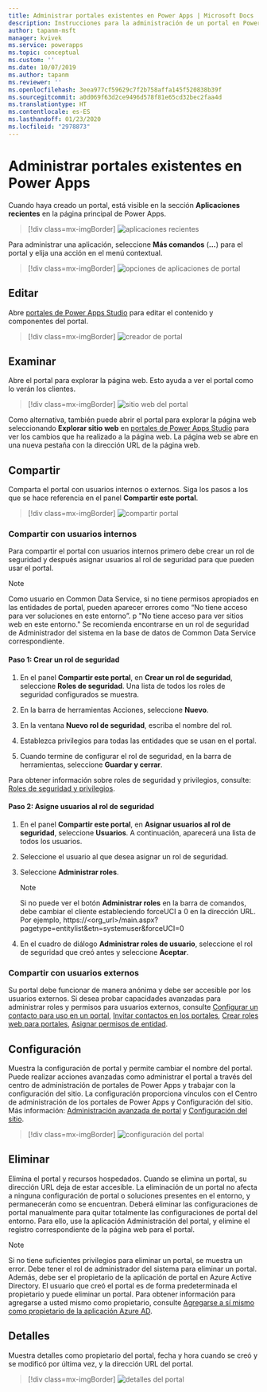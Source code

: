 ```yaml
---
title: Administrar portales existentes en Power Apps | Microsoft Docs
description: Instrucciones para la administración de un portal en Power Apps.
author: tapanm-msft
manager: kvivek
ms.service: powerapps
ms.topic: conceptual
ms.custom: ''
ms.date: 10/07/2019
ms.author: tapanm
ms.reviewer: ''
ms.openlocfilehash: 3eea977cf59629c7f2b758affa145f520838b39f
ms.sourcegitcommit: a0d069f63d2ce9496d578f81e65cd32bec2faa4d
ms.translationtype: HT
ms.contentlocale: es-ES
ms.lasthandoff: 01/23/2020
ms.locfileid: "2978873"
---
```

# <a name="manage-existing-portals-in-power-apps"></a>Administrar portales existentes en Power Apps

Cuando haya creado un portal, está visible en la sección **Aplicaciones recientes** en la página principal de Power Apps.

> [!div class=mx-imgBorder]
> ![aplicaciones recientes](media/recent-apps.png "Aplicaciones recientes")  

Para administrar una aplicación, seleccione **Más comandos** (**…**) para el portal y elija una acción en el menú contextual.

> [!div class=mx-imgBorder]
> ![opciones de aplicaciones de portal](media/portal-app-options.png "Opciones de aplicaciones de portal")  

## <a name="edit"></a>Editar

Abre [portales de Power Apps Studio](portal-designer-anatomy.md) para editar el contenido y componentes del portal.  

> [!div class=mx-imgBorder]
> ![creador de portal](media/portal-maker.png "Creador de portal")  

## <a name="browse"></a>Examinar

Abre el portal para explorar la página web. Esto ayuda a ver el portal como lo verán los clientes.

> [!div class=mx-imgBorder]
> ![sitio web del portal](media/portal-website.png "Sitio web del portal")  

Como alternativa, también puede abrir el portal para explorar la página web seleccionando **Explorar sitio web** en [portales de Power Apps Studio](portal-designer-anatomy.md) para ver los cambios que ha realizado a la página web. La página web se abre en una nueva pestaña con la dirección URL de la página web.

## <a name="share"></a>Compartir

Comparta el portal con usuarios internos o externos. Siga los pasos a los que se hace referencia en el panel **Compartir este portal**.

> [!div class=mx-imgBorder]
> ![compartir portal](media/share-portal.png "Compartir portal")  

### <a name="share-with-internal-users"></a>Compartir con usuarios internos

Para compartir el portal con usuarios internos primero debe crear un rol de seguridad y después asignar usuarios al rol de seguridad para que pueden usar el portal.

> [!NOTE]
> Como usuario en Common Data Service, si no tiene permisos apropiados en las entidades de portal, pueden aparecer errores como “No tiene acceso para ver soluciones en este entorno”. p "No tiene acceso para ver sitios web en este entorno." Se recomienda encontrarse en un rol de seguridad de Administrador del sistema en la base de datos de Common Data Service correspondiente.

#### <a name="step-1-create-a-security-role"></a>Paso 1: Crear un rol de seguridad

1.  En el panel **Compartir este portal**, en **Crear un rol de seguridad**, seleccione **Roles de seguridad**. Una lista de todos los roles de seguridad configurados se muestra.

2.  En la barra de herramientas Acciones, seleccione **Nuevo**.

3.  En la ventana **Nuevo rol de seguridad**, escriba el nombre del rol.

4.  Establezca privilegios para todas las entidades que se usan en el portal.

5.  Cuando termine de configurar el rol de seguridad, en la barra de herramientas, seleccione **Guardar y cerrar**.

Para obtener información sobre roles de seguridad y privilegios, consulte: [Roles de seguridad y privilegios](https://docs.microsoft.com/power-platform/admin/security-roles-privileges).

#### <a name="step-2-assign-users-to-the-security-role"></a>Paso 2: Asigne usuarios al rol de seguridad

1.  En el panel **Compartir este portal**, en **Asignar usuarios al rol de seguridad**, seleccione **Usuarios**. A continuación, aparecerá una lista de todos los usuarios.

2.  Seleccione el usuario al que desea asignar un rol de seguridad.

3.  Seleccione **Administrar roles**.

    > [!NOTE]
    > Si no puede ver el botón **Administrar roles** en la barra de comandos, debe cambiar el cliente estableciendo forceUCI a 0 en la dirección URL. Por ejemplo, https://&lt;org\_url&gt;/main.aspx?pagetype=entitylist&etn=systemuser&forceUCI=0

4.  En el cuadro de diálogo **Administrar roles de usuario**, seleccione el rol de seguridad que creó antes y seleccione **Aceptar**.

### <a name="share-with-external-users"></a>Compartir con usuarios externos

Su portal debe funcionar de manera anónima y debe ser accesible por los usuarios externos. Si desea probar capacidades avanzadas para administrar roles y permisos para usuarios externos, consulte [Configurar un contacto para uso en un portal](configure/configure-contacts.md), [Invitar contactos en los portales](configure/invite-contacts.md), [Crear roles web para portales](configure/create-web-roles.md), [Asignar permisos de entidad](configure/assign-entity-permissions.md).  

## <a name="settings"></a>Configuración

Muestra la configuración de portal y permite cambiar el nombre del portal. Puede realizar acciones avanzadas como administrar el portal a través del centro de administración de portales de Power Apps y trabajar con la configuración del sitio. La configuración proporciona vínculos con el Centro de administración de los portales de Power Apps y Configuración del sitio. Más información: [Administración avanzada de portal](admin/admin-overview.md) y [Configuración del sitio](configure/configure-site-settings.md).  

> [!div class=mx-imgBorder]
> ![configuración del portal](media/portal-settings.png "Configuración del portal")  

## <a name="delete"></a>Eliminar

Elimina el portal y recursos hospedados. Cuando se elimina un portal, su dirección URL deja de estar accesible. La eliminación de un portal no afecta a ninguna configuración de portal o soluciones presentes en el entorno, y permanecerán como se encuentran.
Deberá eliminar las configuraciones de portal manualmente para quitar totalmente las configuraciones de portal del entorno. Para ello, use la aplicación Administración del portal, y elimine el registro correspondiente de la página web para el portal.

> [!NOTE]
> Si no tiene suficientes privilegios para eliminar un portal, se muestra un error. Debe tener el rol de administrador del sistema para eliminar un portal. Además, debe ser el propietario de la aplicación de portal en Azure Active Directory. El usuario que creó el portal es de forma predeterminada el propietario y puede eliminar un portal. Para obtener información para agregarse a usted mismo como propietario, consulte [Agregarse a sí mismo como propietario de la aplicación Azure AD](admin/admin-overview.md#add-yourself-as-an-owner-of-the-azure-ad-application).

## <a name="details"></a>Detalles

Muestra detalles como propietario del portal, fecha y hora cuando se creó y se modificó por última vez, y la dirección URL del portal.

> [!div class=mx-imgBorder]
> ![detalles del portal](media/portal-details.png "Detalles del portal")  

